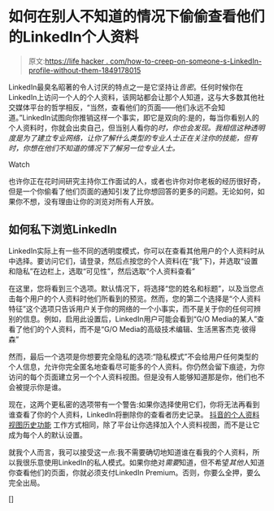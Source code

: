 # 如何在别人不知道的情况下偷偷查看他们的LinkedIn个人资料

> 原文:[https://life hacker . com/how-to-creep-on-someone-s-LinkedIn-profile-without-them-1849178015](https://lifehacker.com/how-to-creep-on-someone-s-linkedin-profile-without-them-1849178015)

LinkedIn最臭名昭著的令人讨厌的特点之一是它坚持让*告密*。任何时候你在LinkedIn上访问一个人的个人资料，该网站都会让那个人知道，这与大多数其他社交媒体平台的哲学相反，“当然，查看他们的页面——他们永远不会知道。”LinkedIn试图向你推销这样一个事实，即它是双向的:是的，每当你看别人的个人资料时，你就会出卖自己，但当别人看你的*时，你也会发现。我相信这种透明度是为了建立专业网络，让你了解什么类型的专业人士正在关注你的技能，但有时，你想在他们不知道的情况下了解另一位专业人士。* 

Watch

也许你正在花时间研究主持你工作面试的人，或者也许你对你老板的经历很好奇，但是一个你偷看了他们页面的通知引发了比你想回答的更多的问题。无论如何，如果你不想，没有理由让你的浏览对所有人开放。

## 如何私下浏览LinkedIn

LinkedIn实际上有一些不同的透明度模式，你可以在查看其他用户的个人资料时从中选择。要访问它们，请登录，然后点按您的个人资料(在“我”下)，并选取“设置和隐私”在边栏上，选取“可见性”，然后选取“个人资料查看”

在这里，您将看到三个选项。默认情况下，将选择“您的姓名和标题”，以及当您点击每个用户的个人资料时他们所看到的预览。然而，您的第二个选择是“个人资料特征”这个选项只告诉用户关于你的网络的一个小事实，而不是关于你的任何可辨别的信息。例如，启用此设置后，LinkedIn用户可能会看到“G/O Media的某人”查看了他们的个人资料，而不是“G/O Media的高级技术编辑、生活黑客杰克·彼得森”

然而，最后一个选项是你想要完全隐私的选项:“隐私模式”不会给用户任何类型的个人信息，允许你完全匿名地查看尽可能多的个人资料。你仍然会留下痕迹，为你访问的每个页面建立另一个个人资料视图。但是没有人能够知道那是你，他们也不会被提示你是谁。

现在，这两个更私密的选项带有一个警告:如果你选择使用它们，你将无法再看到谁查看了你的个人资料，LinkedIn将删除你的查看者历史记录。 [抖音的个人资料视图历史功能](https://lifehacker.com/how-to-see-who-has-looked-at-your-tiktoks-1848793268) 工作方式相同，除了平台让你选择加入个人资料视图，而不是让它成为每个人的默认设置。

就我个人而言，我可以接受这一点:我不需要确切地知道谁在看我的个人资料，所以我很乐意使用LinkedIn的私人模式。如果你绝对*需要*知道，但不希望*其他*人知道你查看他们的页面，你就必须支付LinkedIn Premium。否则，你要么全押，要么完全出局。

[]
